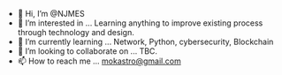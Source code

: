 - 👋 Hi, I’m @NJMES 
- 👀 I’m interested in ... Learning anything to improve existing process through technology and design.
- 🌱 I’m currently learning ... Network, Python, cybersecurity, Blockchain
- 💞️ I’m looking to collaborate on ... TBC.
- 📫 How to reach me ... mokastro@gmail.com 

<!---
NJMES/NJMES is a ✨ special ✨ repository because its `README.md` (this file) appears on your GitHub profile.
You can click the Preview link to take a look at your changes.
--->
